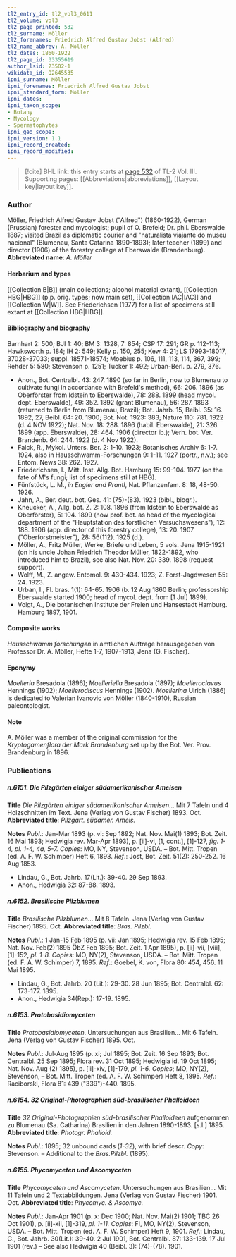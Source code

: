 ```yaml
---
tl2_entry_id: tl2_vol3_0611
tl2_volume: vol3
tl2_page_printed: 532
tl2_surname: Möller
tl2_forenames: Friedrich Alfred Gustav Jobst (Alfred)
tl2_name_abbrev: A. Möller
tl2_dates: 1860-1922
tl2_page_id: 33355619
author_lsid: 23502-1
wikidata_id: Q2645535
ipni_surname: Möller
ipni_forenames: Friedrich Alfred Gustav Jobst
ipni_standard_form: Möller
ipni_dates: 
ipni_taxon_scope: 
- Botany
- Mycology
- Spermatophytes
ipni_geo_scope: 
ipni_version: 1.1
ipni_record_created: 
ipni_record_modified:
---
```



> [!cite] BHL link: this entry starts at [page 532](https://www.biodiversitylibrary.org/page/33355619) of TL-2 Vol. III.
> Supporting pages: [[Abbreviations|abbreviations]], [[Layout key|layout key]].

### Author

Möller, Friedrich Alfred Gustav Jobst ("Alfred") (1860-1922), German (Prussian) forester and mycologist; pupil of O. Brefeld; Dr. phil. Eberswalde 1887; visited Brazil as diplomatic courier and "naturalista viajante do museu nacional" (Blumenau, Santa Catarina 1890-1893); later teacher (1899) and director (1906) of the forestry college at Eberswalde (Brandenburg). 
**Abbreviated name**: *A. Möller*

#### Herbarium and types

[[Collection B|B]] (main collections; alcohol material extant), [[Collection HBG|HBG]] (p.p. orig. types; now main set), [[Collection IAC|IAC]] and [[Collection W|W]]. See Friederichsen (1977) for a list of specimens still extant at [[Collection HBG|HBG]].

#### Bibliography and biography

Barnhart 2: 500; BJI 1: 40; BM 3: 1328, 7: 854; CSP 17: 291; GR p. 112-113; Hawksworth p. 184; IH 2: 549; Kelly p. 150, 255; Kew 4: 21; LS 17993-18017, 37028-37033; suppl. 18571-18574; Moebius p. 106, 111, 113, 114, 367, 399; Rehder 5: 580; Stevenson p. 1251; Tucker 1: 492; Urban-Berl. p. 279, 376.
- Anon., Bot. Centralbl. 43: 247. 1890 (so far in Berlin, now to Blumenau to cultivate fungi in accordance with Brefeld's method), 66: 206. 1896 (as Oberförster from Idstein to Eberswalde), 78: 288. 1899 (head mycol. dept. Eberswalde), 49: 352. 1892 (grant Blumenau), 56: 287. 1893 (returned to Berlin from Blumenau, Brazil); Bot. Jahrb. 15, Beibl. 35: 16. 1892, 27, Beibl. 64: 20. 1900; Bot. Not. 1923: 383; Nature 110: 781. 1922 (d. 4 NOV 1922); Nat. Nov. 18: 288. 1896 (habil. Eberswalde), 21: 326. 1899 (app. Eberswalde), 28: 464. 1906 (director ib.); Verh. bot. Ver. Brandenb. 64: 244. 1922 (d. 4 Nov 1922).
- Falck, R., Mykol. Unters. Ber. 2: 1-10. 1923; Botanisches Archiv 6: 1-7. 1924, also in Hausschwamm-Forschungen 9: 1-11. 1927 (portr., n.v.); see Entom. News 38: 262. 1927.
- Friederichsen, I., Mitt. Inst. Allg. Bot. Hamburg 15: 99-104. 1977 (on the fate of M's fungi; list of specimens still at HBG).
- Fünfstück, L. M., *in Engler and Prantl*, Nat. Pflanzenfam. 8: 18, 48-50. 1926.
- Jahn, A., Ber. deut. bot. Ges. 41: (75)-(83). 1923 (bibl., biogr.).
- Kneucker, A., Allg. bot. Z. 2: 108. 1896 (from Idstein to Eberswalde as Oberförster), 5: 104. 1899 (now prof. bot. as head of the mycological department of the "Hauptstation des forstlichen Versuchswesens"), 12: 188. 1906 (app. director of this forestry college), 13: 20. 1907 ("Oberforstmeister"), 28: 56(112). 1925 (d.).
- Möller, A., Fritz Müller, Werke, Briefe und Leben, 5 vols. Jena 1915-1921 (on his uncle Johan Friedrich Theodor Müller, 1822-1892, who introduced him to Brazil), see also Nat. Nov. 20: 339. 1898 (request support).
- Wolff, M., Z. angew. Entomol. 9: 430-434. 1923; Z. Forst-Jagdwesen 55: 24. 1923.
- Urban, I., Fl. bras. 1(1): 64-65. 1906 (b. 12 Aug 1860 Berlin; professorship Eberswalde started 1900; head of mycol. dept. from \[1 Jul\] 1899).
- Voigt, A., Die botanischen Institute der Freien und Hansestadt Hamburg. Hamburg 1897, 1901.

#### Composite works

*Hausschwamm forschungen* in amtlichen Auftrage herausgegeben von Professor Dr. A. Möller, Hefte 1-7, 1907-1913, Jena (G. Fischer).

#### Eponymy

*Moelleria* Bresadola (1896); *Moelleriella* Bresadola (1897); *Moelleroclavus* Hennings (1902); *Moellerodiscus* Hennings (1902). *Moellerina* Ulrich (1886) is dedicated to Valerian Ivanovic von Möller (1840-1910), Russian paleontologist.

#### Note

A. Möller was a member of the original commission for the *Kryptogamenflora der Mark Brandenburg* set up by the Bot. Ver. Prov. Brandenburg in 1896.

### Publications

##### n.6151. Die Pilzgärten einiger südamerikanischer Ameisen

**Title**
*Die Pilzgärten einiger südamerikanischer Ameisen*... Mit 7 Tafeln und 4 Holzschnitten im Text. Jena (Verlag von Gustav Fischer) 1893. Oct.
**Abbreviated title**: *Pilzgart. südamer. Ameis.*

**Notes**
*Publ*.: Jan-Mar 1893 (p. vi: Sep 1892; Nat. Nov. Mai(1) 1893; Bot. Zeit. 16 Mai 1893; Hedwigia rev. Mar-Apr 1893), p. \[ii\]-vi, \[1, cont.\], \[1\]-127, *fig. 1-4, pl. 1-4, 4a, 5-7. Copies*: MO, NY, Stevenson, USDA. – Bot. Mitt. Tropen (ed. A. F. W. Schimper) Heft 6, 1893.
*Ref*.: Jost, Bot. Zeit. 51(2): 250-252. 16 Aug 1853.
- Lindau, G., Bot. Jahrb. 17(Lit.): 39-40. 29 Sep 1893.
- Anon., Hedwigia 32: 87-88. 1893.

##### n.6152. Brasilische Pilzblumen

**Title**
*Brasilische Pilzblumen*... Mit 8 Tafeln. Jena (Verlag von Gustav Fischer) 1895. Oct.
**Abbreviated title**: *Bras. Pilzbl.*

**Notes**
*Publ*.: 1 Jan-15 Feb 1895 (p. vii: Jan 1895; Hedwigia rev. 15 Feb 1895; Nat. Nov. Feb(2) 1895 ÖbZ Feb 1895; Bot. Zeit. 1 Apr 1895), p. \[ii\]-vii, \[viii\], \[1\]-152, *pl. 1-8. Copies*: MO, NY(2), Stevenson, USDA. – Bot. Mitt. Tropen (ed. F. A. W. Schimper) 7, 1895.
*Ref*.: Goebel, K. von, Flora 80: 454, 456. 11 Mai 1895.
- Lindau, G., Bot. Jahrb. 20 (Lit.): 29-30. 28 Jun 1895; Bot. Centralbl. 62: 173-177. 1895.
- Anon., Hedwigia 34(Rep.): 17-19. 1895.

##### n.6153. Protobasidiomyceten

**Title**
*Protobasidiomyceten*. Untersuchungen aus Brasilien... Mit 6 Tafeln. Jena (Verlag von Gustav Fischer) 1895. Oct.

**Notes**
*Publ*.: Jul-Aug 1895 (p. xi; Jul 1895; Bot. Zeit. 16 Sep 1893; Bot. Centralbl. 25 Sep 1895; Flora rev. 31 Oct 1895; Hedwigia id. 19 Oct 1895; Nat. Nov. Aug (2) 1895), p. \[ii\]-xiv, \[1\]-179, *pl. 1-6. Copies*; MO, NY(2), Stevenson, – Bot. Mitt. Tropen (ed. A. F. W. Schimper) Heft 8, 1895.
*Ref*.: Raciborski, Flora 81: 439 ("339")-440. 1895.

##### n.6154. 32 Original-Photographien süd-brasilischer Phalloideen

**Title**
*32 Original-Photographien süd-brasilischer Phalloideen* aufgenommen zu Blumenau (Sa. Catharina) Brasilien in den Jahren 1890-1893. \[s.l.\] 1895.
**Abbreviated title**: *Photogr. Phalloid.*

**Notes**
*Publ*.: 1895; 32 unbound cards (*1-32*), with brief descr. *Copy*: Stevenson. – Additional to the *Bras.Pilzbl.* (1895).

##### n.6155. Phycomyceten und Ascomyceten

**Title**
*Phycomyceten und Ascomyceten*. Untersuchungen aus Brasilien... Mit 11 Tafeln und 2 Textabbildungen. Jena (Verlag von Gustav Fischer) 1901. Oct.
**Abbreviated title**: *Phycomyc. & Ascomyc.*

**Notes**
*Publ*.: Jan-Apr 1901 (p. x: Dec 1900; Nat. Nov. Mai(2) 1901; TBC 26 Oct 1901), p. \[ii\]-xii, \[1\]-319, *pl. 1-11. Copies*: FI, MO, NY(2), Stevenson, USDA. – Bot. Mitt. Tropen (ed. A. F. W. Schimper) Heft 9, 1901.
*Ref*.: Lindau, G., Bot. Jahrb. 30(Lit.): 39-40. 2 Jul 1901, Bot. Centralbl. 87: 133-139. 17 Jul 1901 (rev.) – See also Hedwigia 40 (Beibl. 3): (74)-(78). 1901.

